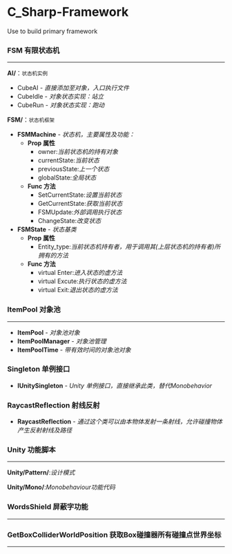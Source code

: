 # C_Sharp-Framework #
Use to build primary framework


### FSM 有限状态机 ###
---
**AI/**：`状态机实例`

- CubeAI - *直接添加至对象，入口执行文件*
- CubeIdle - *对象状态实现：站立*
- CubeRun - *对象状态实现：跑动*

**FSM/**：`状态机框架`

- **FSMMachine** - *状态机，主要属性及功能：*
	- **Prop 属性**
		- owner:*当前状态机的持有对象*
		-  currentState:*当前状态*
		-  previousState:*上一个状态*
		-  globalState:*全局状态*
	- **Func 方法**
		- SetCurrentState:*设置当前状态*
		- GetCurrentState:*获取当前状态*
		- FSMUpdate:*外部调用执行状态*
		- ChangeState:*改变状态* 
- **FSMState** - *状态基类*
	- **Prop 属性**
		- Entity_type:*当前状态机持有者，用于调用其(上层状态机的持有者)所拥有的方法*
	- **Func 方法**
		- virtual Enter:*进入状态的虚方法*
		- virtual Excute:*执行状态的虚方法*
		- virtual Exit:*退出状态的虚方法*
	
### ItemPool 对象池 ###
---
 - **ItemPool** - *对象池对象*
 - **ItemPoolManager** - *对象池管理*
 - **ItemPoolTime** - *带有效时间的对象池对象*

### Singleton 单例接口 ###
 - **IUnitySingleton** - *Unity 单例接口，直接继承此类，替代Monobehavior*

### RaycastReflection 射线反射 ###
- **RaycastReflection** - *通过这个类可以由本物体发射一条射线，允许碰撞物体产生反射射线及路径*
 
### Unity 功能脚本 ###
---
**Unity/Pattern/**:*设计模式*

**Unity/Mono/**:*Monobehaviour功能代码*

### WordsShield 屏蔽字功能
---
### GetBoxColliderWorldPosition 获取Box碰撞器所有碰撞点世界坐标
---


 
